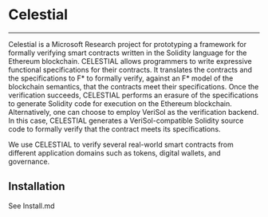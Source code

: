 # Celestial
***
Celestial is a Microsoft Research project for prototyping a framework for formally verifying smart contracts written in the Solidity language for the Ethereum blockchain. CELESTIAL allows programmers to write expressive functional specifications for their contracts. It translates the contracts and the specifications to F\* to formally verify, against an F\* model of the blockchain semantics, that the contracts meet their specifications. Once the verification succeeds, CELESTIAL performs an erasure of the specifications to generate Solidity code for execution on the Ethereum blockchain. 
Alternatively, one can choose to employ VeriSol as the verification backend. In this case, CELESTIAL generates a VeriSol-compatible Solidity source code to formally verify that the contract meets its specifications. 

We use CELESTIAL to verify several real-world smart contracts from different application domains such as tokens, digital wallets, and governance. 

## Installation
See Install.md

## 